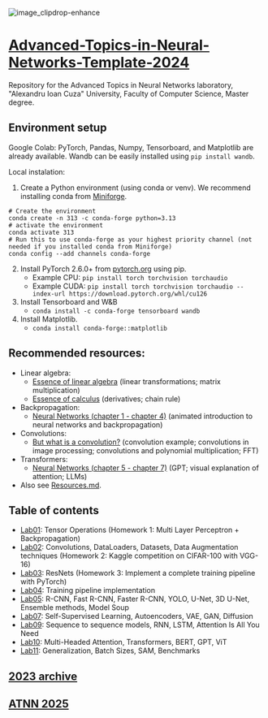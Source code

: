 ![image_clipdrop-enhance](https://github.com/Tensor-Reloaded/Advanced-Topics-in-Neural-Networks-Template-2023/assets/8055539/5965f7aa-34ad-4899-b2af-be3cc084cb96)

# [Advanced-Topics-in-Neural-Networks-Template-2024](https://sites.google.com/view/rbenchea/advanced-chapters-of-neural-networks)

Repository for the Advanced Topics in Neural Networks laboratory, "Alexandru Ioan Cuza" University, Faculty of Computer Science, Master degree.

## Environment setup

Google Colab: PyTorch, Pandas, Numpy, Tensorboard, and Matplotlib are already available. Wandb can be easily installed using `pip install wandb`. 

Local instalation: 
1. Create a Python environment (using conda or venv). We recommend installing conda from [Miniforge](https://github.com/conda-forge/miniforge).
```
# Create the environment
conda create -n 313 -c conda-forge python=3.13
# activate the environment
conda activate 313
# Run this to use conda-forge as your highest priority channel (not needed if you installed conda from Miniforge)
conda config --add channels conda-forge
```
2. Install PyTorch 2.6.0+ from [pytorch.org](https://pytorch.org/get-started/locally/) using pip.
   * Example CPU: ```pip install torch torchvision torchaudio```
   * Example CUDA: ```pip install torch torchvision torchaudio --index-url https://download.pytorch.org/whl/cu126```
3. Install Tensorboard and W&B
    * `conda install -c conda-forge tensorboard wandb`
4. Install Matplotlib.
     * `conda install conda-forge::matplotlib`

## Recommended resources:

- Linear algebra:
   * [Essence of linear algebra](https://www.youtube.com/playlist?list=PLZHQObOWTQDPD3MizzM2xVFitgF8hE_ab) (linear transformations; matrix multiplication)
   * [Essence of calculus](https://www.youtube.com/playlist?list=PLZHQObOWTQDMsr9K-rj53DwVRMYO3t5Yr) (derivatives; chain rule)
- Backpropagation:
   * [Neural Networks (chapter 1 - chapter 4)](https://www.youtube.com/playlist?list=PLZHQObOWTQDNU6R1_67000Dx_ZCJB-3pi) (animated introduction to neural networks and backpropagation)
- Convolutions:
   * [But what is a convolution?](https://www.youtube.com/watch?v=KuXjwB4LzSA) (convolution example; convolutions in image processing; convolutions and polynomial multiplication; FFT)
- Transformers:
   * [Neural Networks (chapter 5 - chapter 7)](https://www.youtube.com/playlist?list=PLZHQObOWTQDNU6R1_67000Dx_ZCJB-3pi) (GPT; visual explanation of attention; LLMs)
- Also see [Resources.md](https://github.com/Tensor-Reloaded/Advanced-Topics-in-Neural-Networks-Template-2024/blob/main/Resources.md).
  
## Table of contents

* [Lab01](./Lab01): Tensor Operations (Homework 1: Multi Layer Perceptron + Backpropagation)
* [Lab02](./Lab02): Convolutions, DataLoaders, Datasets, Data Augmentation techniques (Homework 2: Kaggle competition on CIFAR-100 with VGG-16)
* [Lab03](./Lab03): ResNets (Homework 3: Implement a complete training pipeline with PyTorch)
* [Lab04](./Lab04): Training pipeline implementation
* [Lab05](./Lab05): R-CNN, Fast R-CNN, Faster R-CNN, YOLO, U-Net, 3D U-Net, Ensemble methods, Model Soup 
* [Lab07](./Lab07): Self-Supervised Learning, Autoencoders, VAE, GAN, Diffusion
* [Lab09](./Lab09): Sequence to sequence models, RNN, LSTM, Attention Is All You Need
* [Lab10](./Lab10): Multi-Headed Attention, Transformers, BERT, GPT, ViT
* [Lab11](./Lab11): Generalization, Batch Sizes, SAM, Benchmarks


## [2023 archive](https://github.com/Tensor-Reloaded/Advanced-Topics-in-Neural-Networks-Template-2023)
## [ATNN 2025](https://github.com/Tensor-Reloaded/Advanced-Topics-in-Neural-Networks-Template-2025)
